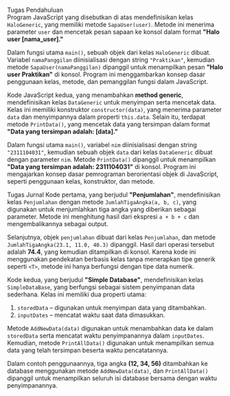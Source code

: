 Tugas Pendahuluan  
Program JavaScript yang disebutkan di atas mendefinisikan kelas `HaloGeneric`, yang memiliki metode `SapaUser(user)`. Metode ini menerima parameter `user` dan mencetak pesan sapaan ke konsol dalam format **"Halo user [nama_user]."**  

Dalam fungsi utama `main()`, sebuah objek dari kelas `HaloGeneric` dibuat. Variabel `namaPanggilan` diinisialisasi dengan string `"Praktikan"`, kemudian metode `SapaUser(namaPanggilan)` dipanggil untuk menampilkan pesan **"Halo user Praktikan"** di konsol. Program ini menggambarkan konsep dasar penggunaan kelas, metode, dan pemanggilan fungsi dalam JavaScript.  

Kode JavaScript kedua, yang menambahkan **method generic**, mendefinisikan kelas `DataGeneric` untuk menyimpan serta mencetak data. Kelas ini memiliki konstruktor `constructor(data)`, yang menerima parameter `data` dan menyimpannya dalam properti `this.data`. Selain itu, terdapat metode `PrintData()`, yang mencetak data yang tersimpan dalam format **"Data yang tersimpan adalah: [data]."**  

Dalam fungsi utama `main()`, variabel `nim` diinisialisasi dengan string `"2311104031"`, kemudian sebuah objek `data` dari kelas `DataGeneric` dibuat dengan parameter `nim`. Metode `PrintData()` dipanggil untuk menampilkan **"Data yang tersimpan adalah: 2311104031"** di konsol. Program ini mengajarkan konsep dasar pemrograman berorientasi objek di JavaScript, seperti penggunaan kelas, konstruktor, dan metode.  

Tugas Jurnal
Kode pertama, yang berjudul **"Penjumlahan"**, mendefinisikan kelas `Penjumlahan` dengan metode `JumlahTigaAngka(a, b, c)`, yang digunakan untuk menjumlahkan tiga angka yang diberikan sebagai parameter. Metode ini menghitung hasil dari ekspresi `a + b + c` dan mengembalikannya sebagai output.  

Selanjutnya, objek `penjumlahan` dibuat dari kelas `Penjumlahan`, dan metode `JumlahTigaAngka(23.1, 11.0, 40.3)` dipanggil. Hasil dari operasi tersebut adalah **74.4**, yang kemudian ditampilkan di konsol. Karena kode ini menggunakan pendekatan berbasis kelas tanpa menerapkan tipe generik seperti `<T>`, metode ini hanya berfungsi dengan tipe data numerik.  

Kode kedua, yang berjudul **"Simple Database"**, mendefinisikan kelas `SimpleDataBase`, yang berfungsi sebagai sistem penyimpanan data sederhana. Kelas ini memiliki dua properti utama:  
1. `storedData` – digunakan untuk menyimpan data yang ditambahkan.  
2. `inputDates` – mencatat waktu saat data dimasukkan.  

Metode `AddNewData(data)` digunakan untuk menambahkan data ke dalam `storedData` serta mencatat waktu penyimpanannya dalam `inputDates`. Kemudian, metode `PrintAllData()` digunakan untuk menampilkan semua data yang telah tersimpan beserta waktu pencatatannya.  

Dalam contoh penggunaannya, tiga angka **(12, 34, 56)** ditambahkan ke database menggunakan metode `AddNewData(data)`, dan `PrintAllData()` dipanggil untuk menampilkan seluruh isi database bersama dengan waktu penyimpanannya.
